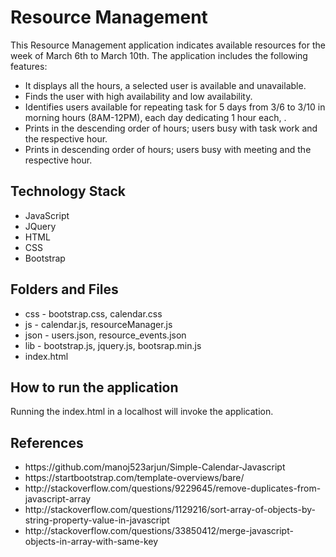 # Resource Management
This Resource Management application indicates available resources for the week of March 6th to March 10th. The application includes the following features:
<ul>
<li> It displays all the hours, a selected user is available and unavailable. </li>
 <li>Finds the user with high availability and low availability. </li>
 <li>Identifies users available for repeating task for 5 days from 3/6 to 3/10 in morning hours (8AM-12PM), each day dedicating 1 hour each, .</li>
 <li>Prints in the descending order of hours; users busy with task work and the respective hour.</li>
 <li>Prints in descending order of hours; users busy with meeting and the respective hour.</li>
</ul>


## Technology Stack
<ul>
<li>JavaScript</li>
<li>JQuery</li>
<li>HTML</li>
<li>CSS</li>
<li>Bootstrap</li>
</ul>


## Folders and Files
<ul>
<li>css - bootstrap.css, calendar.css</li>
<li>js - calendar.js, resourceManager.js</li>
<li>json - users.json, resource_events.json</li>
<li>lib - bootstrap.js, jquery.js, bootsrap.min.js</li>
<li>index.html</li>
</ul>

## How to run the application

Running the index.html in a localhost will invoke the application.


## References
<ul>
<li>https://github.com/manoj523arjun/Simple-Calendar-Javascript</li>
<li>https://startbootstrap.com/template-overviews/bare/</li>
<li>http://stackoverflow.com/questions/9229645/remove-duplicates-from-javascript-array</li>
<li>http://stackoverflow.com/questions/1129216/sort-array-of-objects-by-string-property-value-in-javascript</li>
<li>http://stackoverflow.com/questions/33850412/merge-javascript-objects-in-array-with-same-key</li>
</ul>
